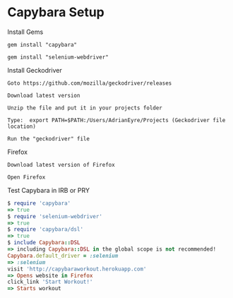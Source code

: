 # Capybara Setup


Install Gems
```
gem install "capybara"

gem install "selenium-webdriver"
```

Install Geckodriver
```
Goto https://github.com/mozilla/geckodriver/releases

Download latest version

Unzip the file and put it in your projects folder

Type:  export PATH=$PATH:/Users/AdrianEyre/Projects (Geckodriver file location)

Run the "geckodriver" file
```

Firefox
```
Download latest version of Firefox

Open Firefox
```

Test Capybara in IRB or PRY
```ruby
$ require 'capybara'
=> true
$ require 'selenium-webdriver'
=> true
$ require 'capybara/dsl'
=> true
$ include Capybara::DSL
=> including Capybara::DSL in the global scope is not recommended!
Capybara.default_driver = :selenium
=> :selenium
visit 'http://capybaraworkout.herokuapp.com'
=> Opens website in Firefox
click_link 'Start Workout!'
=> Starts workout
```
